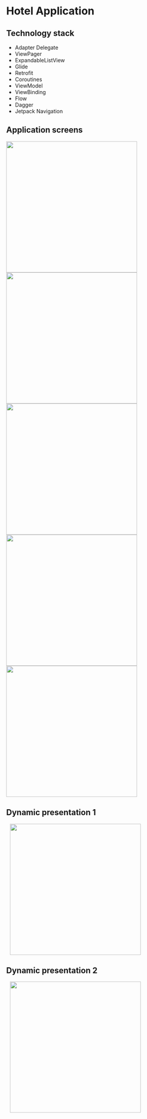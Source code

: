 # Hotel Application
## Technology stack
- Adapter Delegate
- ViewPager
- ExpandableListView
- Glide
- Retrofit
- Coroutines
- ViewModel
- ViewBinding
- Flow
- Dagger
- Jetpack Navigation
  
## Application screens
<p>
    <img src="https://github.com/IgorChaus/Hotel/assets/95531383/2d343edd-836c-42e9-9a3d-3bfae680e513" height="350">
    <img src="https://github.com/IgorChaus/Hotel/assets/95531383/5a600bf6-675f-4868-ab94-203e04e55bf6" height="350">
    <img src="https://github.com/IgorChaus/Hotel/assets/95531383/bdd5c234-fe02-4aee-a4b3-530db2dbd64f" height="350">
    <img src="https://github.com/IgorChaus/Hotel/assets/95531383/4c4bcefe-7c3b-4cdc-8894-5ddf910cd231" height="350">
    <img src="https://github.com/IgorChaus/Hotel/assets/95531383/acc35dc1-6a1c-4594-a4aa-20857cf2c971" height="350"> 
</p>

## Dynamic presentation 1
<p>
    <img src="https://github.com/IgorChaus/Hotel/assets/95531383/39a0b24b-5fa3-4c3e-96a3-310fb36eac38" height="350" hspace="10" >
</p>

## Dynamic presentation 2
<p>
    <img src="https://github.com/IgorChaus/Hotel/assets/95531383/4eb6f9ad-7554-46ac-b31b-5a2f81e1d4bf" height="350" hspace="10" >
</p>

